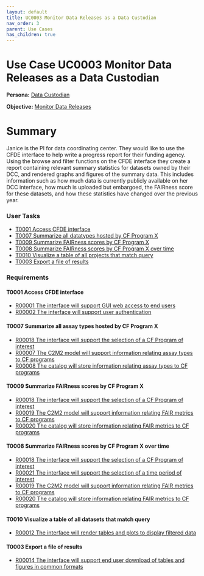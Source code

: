 ```yaml
---
layout: default
title: UC0003 Monitor Data Releases as a Data Custodian
nav_order: 3
parent: Use Cases
has_children: true
---
```

# Use Case UC0003 Monitor Data Releases as a Data Custodian

**Persona:** [Data Custodian](../personas/data-custodian.md)

**Objective:** [Monitor Data Releases](../objectives/single-dcc-release.md)

# Summary

Janice is the PI for data coordinating center. They would like
to use the CFDE interface to help write a progress report for their funding agency.
Using the browse and filter functions on the CFDE interface they create a report
containing relevant summary statistics for datasets owned by their DCC, and
rendered graphs and figures of the summary data. This includes information such
as how much data is currently publicly available on her DCC interface, how much is
uploaded but embargoed, the FAIRness score for these datasets, and how these
statistics have changed over the previous year.

### User Tasks

-   [T0001 Access CFDE interface](../user-tasks/t0001-access-cfde-interface.md)
-   [T0007 Summarize all datatypes hosted by CF Program X](../user-tasks/t0007-summarize-all-datatypes-hosted-by-cf-program-x.md)
-   [T0009 Summarize FAIRness scores by CF Program X](../user-tasks/t0009-summarize-fairness-scores-by-cf-program-x.md)
-   [T0008 Summarize FAIRness scores by CF Program X over time](../user-tasks/t0008-summarize-fairness-scores-by-cf-program-x-over-time.md)
-   [T0010 Visualize a table of all projects that match query](../user-tasks/t0010-visualize-a-table-of-all-projects-that-match-query.md)
-   [T0003 Export a file of results](../user-tasks/t0003-export-a-file-of-results.md)

### Requirements

#### T0001 Access CFDE interface

-   [R00001 The interface will support GUI web access to end users](../requirements/r00001-the-interface-will-support-gui-web-access-to-end-users.md)
-   [R00002 The interface will support user authentication](../requirements/r00002-the-interface-will-support-user-authentication.md)

#### T0007 Summarize all assay types hosted by CF Program X

-   [R00018 The interface will support the selection of a CF Program of interest](../requirements/r00018-the-interface-will-support-the-selection-of-a-cf-program-of-interest.md)
-   [R00007 The C2M2 model will support information relating assay types to CF programs](../requirements/r00007-the-c2m2-model-will-support-information-relating-assay-types-to-cf-programs.md)
-   [R00008 The catalog will store information relating assay types to CF programs](../requirements/r00008-the-catalog-will-store-information-relating-assay-types-to-cf-programs.md)


#### T0009 Summarize FAIRness scores by CF Program X

-   [R00018 The interface will support the selection of a CF Program of interest](../requirements/r00018-the-interface-will-support-the-selection-of-a-cf-program-of-interest.md)
-   [R00019 The C2M2 model will support information relating FAIR metrics to CF programs](../requirements/r00019-the-c2m2-model-will-support-information-relating-fair-metrics-to-cf-programs.md)
-   [R00020 The catalog will store information relating FAIR metrics to CF programs](../requirements/r00020-the-catalog-will-store-information-relating-fair-metrics-to-cf-programs.md)


#### T0008 Summarize FAIRness scores by CF Program X over time

-   [R00018 The interface will support the selection of a CF Program of interest](../requirements/r00018-the-interface-will-support-the-selection-of-a-cf-program-of-interest.md)
-   [R00021 The interface will support the selection of a time period of interest](../requirements/r00021-the-interface-will-support-the-selection-of-a-time-period-of-interest.md)
-   [R00019 The C2M2 model will support information relating FAIR metrics to CF programs](../requirements/r00019-the-c2m2-model-will-support-information-relating-fair-metrics-to-cf-programs.md)
-   [R00020 The catalog will store information relating FAIR metrics to CF programs](../requirements/r00020-the-catalog-will-store-information-relating-fair-metrics-to-cf-programs.md)

#### T0010 Visualize a table of all datasets that match query

-   [R00012 The interface will render tables and plots to display filtered data](../requirements/r00012-the-interface-will-render-tables-and-plots-to-display-filtered-data.md)

#### T0003 Export a file of results

-   [R00014 The interface will support end user download of tables and figures in common formats](../requirements/r00014-the-interface-will-support-end-user-download-of-tables-and-figures-in-common-formats.md)
